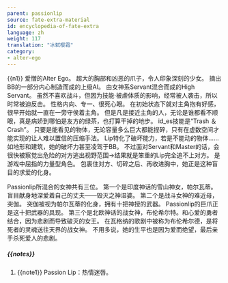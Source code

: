 ```yaml
---
parent: passionlip
source: fate-extra-material
id: encyclopedia-of-fate-extra
language: zh
weight: 117
translation: "冰弑樱霜"
category:
- alter-ego
---
```


{{n1}}
爱憎的Alter Ego。
超大的胸部和凶恶的爪子，令人印象深刻的少女。
摘出BB的一部分内心制造而成的上级AI。
由女神系Servant混合而成的High Servant。
虽然不喜欢战斗，但因为技能·被虐体质的影响，经常被人袭击，所以时常被迫反击。
性格内向、专一、很死心眼。
在初始状态下就对主角抱有好感，很早开始就一直在一旁守侯着主角。
但是凡是接近主角的人，无论是谁都看不顺眼，真是病娇到哪怕是友方的绿茶，也打算干掉的地步。
id_es技能是“Trash ＆ Crash”。
只要是能看见的物体，无论容量多么巨大都能捏碎，只有在虚数空间才能实现的让人难以置信的压缩手法。
Lip特化了破坏能力，若是不能动的物体……如地形和建筑，她的破坏力甚至凌驾于BB。
不过面对Servant和Master的话，会很快被察觉出危险的对方逃出视野范围→结果就是笨重的Lip完全追不上对方。
是游戏中屈指的力量型角色。
包裹住对方、切碎之后、再收进胸中，她正是这种盲目的求爱的化身。

Passionlip所混合的女神共有三位。
第一个是印度神话的雪山神女，帕尔瓦蒂。盲目献身地深爱着自己的丈夫——毁灭之神湿婆。
第二个是战斗女神的难近母，突伽。
突伽被视为帕尔瓦蒂的化身，拥有十把神授的武器。
Passionlip的巨爪正是这十把武器的具现。
第三个是北欧神话的战女神，布伦希尔特。和心爱的勇者结合，因为悲剧而导致破灭的女王。
在瓦格纳的歌剧中被称为布伦希尔德，是将死者的灵魂送往天界的战女神。
不用多说，她的生平也是因为爱而绝望，最后亲手杀死爱人的悲剧。

##### {{notes}}

1. {{note1}} Passion Lip：热情迷唇。
